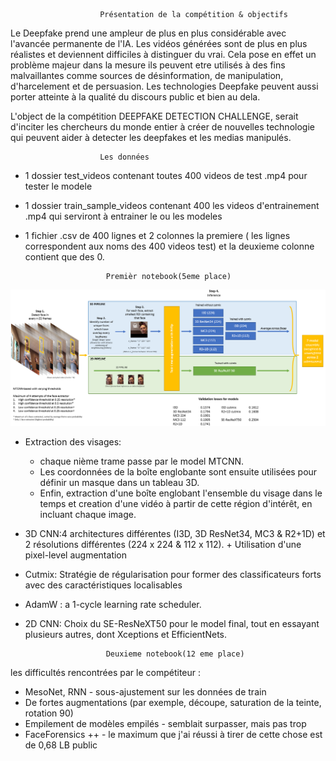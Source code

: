 						Présentation de la compétition & objectifs

Le Deepfake prend une ampleur de plus en plus considérable avec l'avancée permanente de l'IA. Les vidéos générées 
sont de plus en plus réalistes et deviennent difficiles à distinguer du vrai. Cela pose en effet un problème majeur 
dans la mesure ils peuvent etre utilisés à des fins malvaillantes comme sources de désinformation, de manipulation, 
d'harcelement et de persuasion. Les technologies Deepfake peuvent aussi porter atteinte à la qualité du discours 
public et bien au dela.

L'object de la compétition DEEPFAKE DETECTION CHALLENGE, serait d'inciter les chercheurs du monde entier à créer de
nouvelles technologie qui peuvent aider à detecter les deepfakes et les medias manipulés.

						Les données

- 1 dossier test_videos contenant toutes 400 videos de test .mp4 pour tester le modele
- 1 dossier train_sample_videos contenant 400 les videos d'entrainement .mp4 qui serviront à entrainer
  le ou les modeles
- 1 fichier .csv de 400 lignes et 2 colonnes la premiere ( les lignes correspondent aux noms des 400 videos test) et 
  la deuxieme colonne contient que des 0.


						Premièr notebook(5eme place)

![alt text](https://github.com/mehdiguel/DeepLearningIASchool/blob/main/image.png?raw=true)	
		
- Extraction des visages: 
	- chaque nième trame passe par le model MTCNN.
 	- Les coordonnées de la boîte englobante sont ensuite utilisées pour définir 	un masque dans un tableau 3D.
	- Enfin, extraction d'une boîte englobant l'ensemble du visage dans le temps 	et creation d'une vidéo à partir de cette région d'intérêt, en incluant 			chaque image.
- 3D CNN:4 architectures différentes (I3D, 3D ResNet34, MC3 & R2+1D) et 2 résolutions différentes (224 x 224 & 112 x 112). + Utilisation d'une pixel-level augmentation
- Cutmix: Stratégie de régularisation pour former des classificateurs forts avec des caractéristiques localisables
- AdamW : a 1-cycle learning rate scheduler.
- 2D CNN: Choix du SE-ResNeXT50 pour le model final, tout en essayant plusieurs autres, dont Xceptions et EfficientNets.


						Deuxieme notebook(12 eme place)
 
les difficultés rencontrées par le compétiteur :
- MesoNet, RNN - sous-ajustement sur les données de train
- De fortes augmentations (par exemple, découpe, saturation de la teinte, rotation 90)
- Empilement de modèles empilés - semblait surpasser, mais pas trop
- FaceForensics ++ - le maximum que j'ai réussi à tirer de cette chose est de 0,68 LB public


